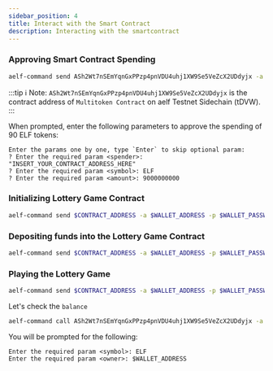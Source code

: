```yaml
---
sidebar_position: 4
title: Interact with the Smart Contract
description: Interacting with the smartcontract
---
```


### Approving Smart Contract Spending

```bash
aelf-command send ASh2Wt7nSEmYqnGxPPzp4pnVDU4uhj1XW9Se5VeZcX2UDdyjx -a $WALLET_ADDRESS -p $WALLET_PASSWORD -e https://tdvw-test-node.aelf.io Approve
```

:::tip
ℹ️ Note: `ASh2Wt7nSEmYqnGxPPzp4pnVDU4uhj1XW9Se5VeZcX2UDdyjx` is the contract address of `Multitoken Contract` on aelf Testnet Sidechain (tDVW).
:::

When prompted, enter the following parameters to approve the spending of 90 ELF tokens:

```terminal
Enter the params one by one, type `Enter` to skip optional param:
? Enter the required param <spender>: "INSERT_YOUR_CONTRACT_ADDRESS_HERE"
? Enter the required param <symbol>: ELF
? Enter the required param <amount>: 9000000000
```

### Initializing Lottery Game Contract

```bash
aelf-command send $CONTRACT_ADDRESS -a $WALLET_ADDRESS -p $WALLET_PASSWORD -e https://tdvw-test-node.aelf.io Initialize
```

### Depositing funds into the Lottery Game Contract

```bash
aelf-command send $CONTRACT_ADDRESS -a $WALLET_ADDRESS -p $WALLET_PASSWORD -e https://tdvw-test-node.aelf.io Deposit
```

### Playing the Lottery Game

```bash
aelf-command send $CONTRACT_ADDRESS -a $WALLET_ADDRESS -p $WALLET_PASSWORD -e https://tdvw-test-node.aelf.io Play
```

Let's check the `balance`

```bash
aelf-command call ASh2Wt7nSEmYqnGxPPzp4pnVDU4uhj1XW9Se5VeZcX2UDdyjx -a $WALLET_ADDRESS -p $WALLET_PASSWORD -e https://tdvw-test-node.aelf.io GetBalance
```

You will be prompted for the following:

```terminal
Enter the required param <symbol>: ELF
Enter the required param <owner>: $WALLET_ADDRESS
```
